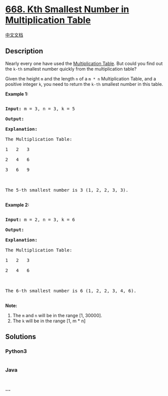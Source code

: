 # [668. Kth Smallest Number in Multiplication Table](https://leetcode.com/problems/kth-smallest-number-in-multiplication-table)

[中文文档](/solution/0600-0699/0668.Kth%20Smallest%20Number%20in%20Multiplication%20Table/README.md)

## Description

<p>

Nearly every one have used the <a href="https://en.wikipedia.org/wiki/Multiplication_table">Multiplication Table</a>. But could you find out the <code>k-th</code> smallest number quickly from the multiplication table?

</p>

<p>

Given the height <code>m</code> and the length <code>n</code> of a <code>m \* n</code> Multiplication Table, and a positive integer <code>k</code>, you need to return the <code>k-th</code> smallest number in this table.

</p>

<p><b>Example 1:</b><br />

<pre>

<b>Input:</b> m = 3, n = 3, k = 5

<b>Output:</b> 

<b>Explanation:</b> 

The Multiplication Table:

1	2	3

2	4	6

3	6	9



The 5-th smallest number is 3 (1, 2, 2, 3, 3).

</pre>

</p>

<p><b>Example 2:</b><br />

<pre>

<b>Input:</b> m = 2, n = 3, k = 6

<b>Output:</b> 

<b>Explanation:</b> 

The Multiplication Table:

1	2	3

2	4	6



The 6-th smallest number is 6 (1, 2, 2, 3, 4, 6).

</pre>

</p>

<p><b>Note:</b><br>

<ol>

<li>The <code>m</code> and <code>n</code> will be in the range [1, 30000].</li>

<li>The <code>k</code> will be in the range [1, m * n]</li>

</ol>

</p>

## Solutions

<!-- tabs:start -->

### **Python3**

```python

```

### **Java**

```java

```

### **...**

```

```

<!-- tabs:end -->
